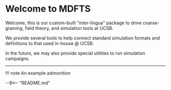 # Welcome to MDFTS

Welcome, this is our custom-built "inter-lingua" package to drive coarse-graining, field theory, and simulation tools at UCSB. 

We provide several tools to help connect standard simulation formats and definitions to that used in-house @ UCSB.

In the future, we may also provide special utilities to run simulation campaigns.

---
!!! note
    An example admonition


--8<-- "README.md"
